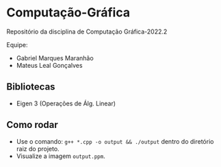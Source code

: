 # Computação-Gráfica
Repositório da disciplina de Computação Gráfica-2022.2

Equipe: 
- Gabriel Marques Maranhão
- Mateus Leal Gonçalves

## Bibliotecas
 - Eigen 3 (Operações de Álg. Linear)

## Como rodar
- Use o comando: ```g++ *.cpp -o output && ./output``` dentro do diretório raiz do projeto.
- Visualize a imagem ```output.ppm```.
